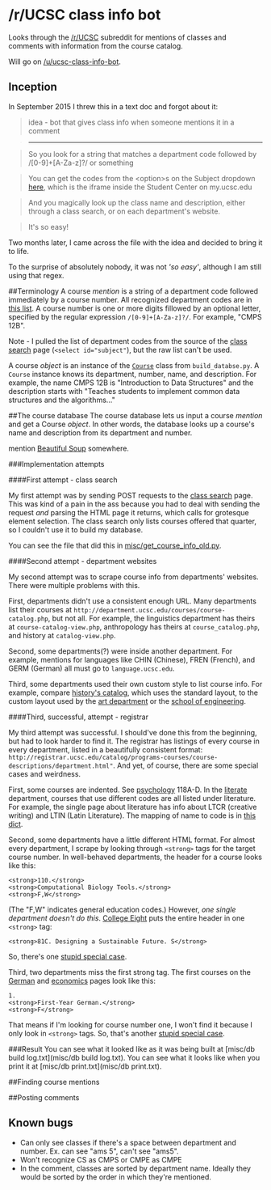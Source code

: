 # /r/UCSC class info bot

Looks through the [/r/UCSC](https://www.reddit.com/r/ucsc) subreddit for mentions of classes and comments with information from the course catalog.

Will go on [/u/ucsc-class-info-bot](https://www.reddit.com/user/ucsc-class-info-bot).


## Inception
In September 2015 I threw this in a text doc and forgot about it:

>idea - bot that gives class info when someone mentions it in a comment  

>------------------------------------------------------------------------

>So you look for a string that matches a department code followed by /[0-9]+[A-Za-z]?/ or something

>You can get the codes from the \<option\>s on the Subject dropdown [here](https://pisa.ucsc.edu/cs9/prd/sr9_2013/index.php), which is the iframe inside the Student Center on my.ucsc.edu

>And you magically look up the class name and description, either through a class search, or on each department's website.

>It's so easy!

Two months later, I came across the file with the idea and decided to bring it to life.

To the surprise of absolutely nobody, it was not *'so easy'*, although I am still using that regex.


##Terminology
A course *mention* is a string of a department code followed immediately by a course number. All recognized department codes are in [this list](https://github.com/pfroud/ucsc-class-info-bot/blob/183e434a0a4f2894f4e52b12300185a1c1ba2e81/build_database.py#L15-L20). A course number is one or more digits fillowed by an optional letter, specified by the regular expression `/[0-9]+[A-Za-z]?/`. For example, "CMPS 12B".

Note - I pulled the list of department codes from the source of the [class search](https://pisa.ucsc.edu/class_search/) page (`<select id="subject"`), but the raw list can't be used.

A course *object* is an instance of the [`Course`](https://github.com/pfroud/ucsc-class-info-bot/blob/183e434a0a4f2894f4e52b12300185a1c1ba2e81/build_database.py#L103-L115) class from `build_databse.py`. A `Course` instance knows its department, number, name, and description. For example, the name CMPS 12B is "Introduction to Data Structures" and the description starts with "Teaches students to implement common data structures and the algorithms..."

##The course database
The course database lets us input a course *mention* and get a Course *object*. In other words, the database looks up a course's name and description from its department and number.

mention [Beautiful Soup](http://www.crummy.com/software/BeautifulSoup/) somewhere.

###Implementation attempts

####First attempt - class search

My first attempt was by sending POST requests to the [class search](https://pisa.ucsc.edu/class_search/) page. This was kind of a pain in the ass because you had to deal with sending the request *and* parsing the HTML page it returns, which calls for grotesque element selection. The class search only lists courses offered that quarter, so I couldn't use it to build my database.

You can see the file that did this in [misc/get_course_info_old.py](misc/get_course_info_old.py).

####Second attempt - department websites

My second attempt was to scrape course info from departments' websites. There were multiple problems with this.

First, departments didn't use a consistent enough URL. Many departments list their courses at `http://department.ucsc.edu/courses/course-catalog.php`, but not all. For example, the linguistics department has theirs at `course-catalog-view.php`, anthropology has theirs at `course_catalog.php`, and history at `catalog-view.php`.

Second, some departments(?) were inside another department. For example, mentions for languages like CHIN (Chinese), FREN (French), and GERM (German) all must go to `language.ucsc.edu`.

Third, some departments used their own custom style to list course info. For example, compare [history's catalog](http://history.ucsc.edu/courses/catalog-view.php), which uses the standard layout, to the custom layout used by the [art department](http://art.ucsc.edu/courses/2015-16) or the [school of engineering](https://courses.soe.ucsc.edu/).

####Third, successful, attempt - registrar

My third attempt was successful. I should've done this from the beginning, but had to look harder to find it. The registrar has listings of every course in every department, listed in a beautifully consistent format: `http://registrar.ucsc.edu/catalog/programs-courses/course-descriptions/department.html"`. And yet, of course, there are some special cases and weirdness.

First, some courses are indented. See [psychology](http://registrar.ucsc.edu/catalog/programs-courses/course-descriptions/psyc.html) 118A-D. In the [literate](http://registrar.ucsc.edu/catalog/programs-courses/course-descriptions/lit.html) department, courses that use different codes are all listed under literature. For example, the single page about literature has info about LTCR (creative writing) and LTIN (Latin Literature). The mapping of name to code is in [this dict](https://github.com/pfroud/ucsc-class-info-bot/blob/183e434a0a4f2894f4e52b12300185a1c1ba2e81/build_database.py#L24-L35).

Second, some departments have a little different HTML format. For almost every department, I scrape by looking through `<strong>` tags for the target course number. In well-behaved departments, the header for a course looks like this:

```
<strong>110.</strong>
<strong>Computational Biology Tools.</strong>
<strong>F,W</strong>
```
(The "F,W" indicates general education codes.) However, *one single department doesn't do this*. [College Eight](http://registrar.ucsc.edu/catalog/programs-courses/course-descriptions/clei.html) puts the entire header in one `<strong>` tag:
```
<strong>81C. Designing a Sustainable Future. S</strong>
```
So, there's one [stupid special case](https://github.com/pfroud/ucsc-class-info-bot/blob/183e434a0a4f2894f4e52b12300185a1c1ba2e81/build_database.py#L318).

Third, two departments miss the first strong tag. The first courses on the [German](http://registrar.ucsc.edu/catalog/programs-courses/course-descriptions/germ.html) and [economics](http://registrar.ucsc.edu/catalog/programs-courses/course-descriptions/econ.html) pages look like this:
```
1.
<strong>First-Year German.</strong>
<strong>F</strong>
```
That means if I'm looking for course number one, I won't find it because I only look in `<strong>` tags. So, that's another [stupid special case](https://github.com/pfroud/ucsc-class-info-bot/blob/183e434a0a4f2894f4e52b12300185a1c1ba2e81/build_database.py#L323).

###Result
You can see what it looked like as it was being built at [misc/db build log.txt](misc/db build log.txt). You can see what it looks like when you print it at [misc/db print.txt](misc/db print.txt).


##Finding course mentions

##Posting comments



## Known bugs

* Can only see classes if there's a space between department and number. Ex. can see "ams 5", can't see "ams5".
* Won't recognize CS as CMPS or CMPE as CMPE
* In the comment, classes are sorted by department name.
Ideally they would be sorted by the order in which they're mentioned.
